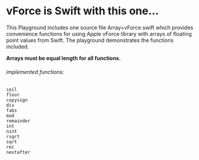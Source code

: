 # vForce is Swift with this one...

This Playground includes one source file Array+vForce.swift
which provides convenience functions for using Apple vForce library with arrays of floating point values from Swift.
The playground demonstrates the functions included.

**Arrays must be equal length for all functions.**

###### implemented functions:

```
ceil
floor
copysign
div
fabs
mod
remainder
int
nint
rsqrt
sqrt
rec
nextafter
```

